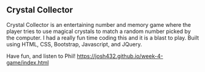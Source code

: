 ## Crystal Collector
Crystal Collector is an entertaining number and memory game where the player tries to use magical crystals to match a random number picked by the computer. I had a really fun time coding this and it is a blast to play. Built using HTML, CSS, Bootstrap, Javascript, and JQuery.

Have fun, and listen to Phil! https://josh432.github.io/week-4-game/index.html




